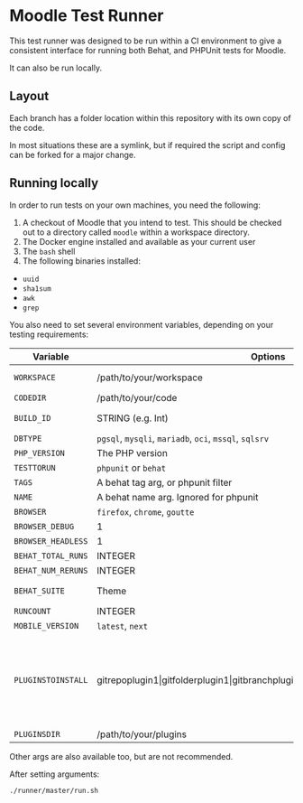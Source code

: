 # Moodle Test Runner

This test runner was designed to be run within a CI environment to give a consistent interface for running both Behat, and PHPUnit tests for Moodle.

It can also be run locally.

## Layout

Each branch has a folder location within this repository with its own copy
of the code.

In most situations these are a symlink, but if required the script and config can be forked for a major change.

## Running locally

In order to run tests on your own machines, you need the following:

1. A checkout of Moodle that you intend to test. This should be checked out to a directory called `moodle` within a workspace directory.
2. The Docker engine installed and available as your current user
3. The `bash` shell
4. The following binaries installed:
  * `uuid`
  * `sha1sum`
  * `awk`
  * `grep`

You also need to set several environment variables, depending on your testing requirements:

| Variable            | Options                                                 | Default             | Notes |
| --------            | -------                                                 | -------             | ----- |
| `WORKSPACE`         | /path/to/your/workspace                                 | EMPTY!!             | For local testing, there is a gitignore for a workspace directory in root of this repository. |
| `CODEDIR`           | /path/to/your/code                                      | $WORKSPACE/moodle   | The location of the Moodle checkout. |
| `BUILD_ID`          | STRING (e.g. Int)                                       | EMPTY!!             | Used to create a folder and store the output from your run. Recommend using an Integer. |
| `DBTYPE`            | `pgsql`, `mysqli`, `mariadb`, `oci`, `mssql`, `sqlsrv`  | `pgsql`             | The database to run. Note that `mssql` is only for PHP 5.6. |
| `PHP_VERSION`       | The PHP version                                         | `7.1`               | The PHP version to run. |
| `TESTTORUN`         | `phpunit` or `behat`                                    | `phpunit`           | Used to determine which test will be run. |
| `TAGS`              | A behat tag arg, or phpunit filter                      | Optional            | The tag argument to behat, or a valid argument to the phpunit `--filter`. |
| `NAME`              | A behat name arg. Ignored for phpunit                   | Optional            | The name argument to behat. It will be ignored for phpunit. |
| `BROWSER`           | `firefox`, `chrome`, `goutte`                           | `chrome`            | The browser to use for behat tests. |
| `BROWSER_DEBUG`     | 1                                                       | Empty               | Increase verbosity for browsers which support this |
| `BROWSER_HEADLESS`  | 1                                                       | Empty               | Run the browser in headless mode |
| `BEHAT_TOTAL_RUNS`  | INTEGER                                                 | 3                   | For behat, the number of parallel runs to perform. |
| `BEHAT_NUM_RERUNS`  | INTEGER                                                 | 1                   | For behat, the number reruns to perform for failed runs. 0 disables reruns. |
| `BEHAT_SUITE`       | Theme                                                   | Empty               | The theme to test with Behat. Valid options are `default` (meaning site default), `clean` and `more` for 3.6 downwards and `classic` for 3.7 upwards. |
| `RUNCOUNT`          | INTEGER                                                 | 1                   | Used to perform tests in a loop. Use with caution and always with tags. |
| `MOBILE_VERSION`    | `latest`, `next`                                        | Empty               | The Moodle app version to use when executing behat @app tests. |
| `PLUGINSTOINSTALL`  | gitrepoplugin1\|gitfolderplugin1\|gitbranchplugin1;gitrepoplugin2\|gitfolderplugin2         | Empty               | External plugins to install.<br/>The following information is needed for each plugin: gitrepo (mandatory), folder (mandatory) and branch (optional).<br/>The plugin fields should be separated by "\|" and each plugin should be separated using ";".<br/>Example: "https://github.com/moodlehq/moodle-local_mobile.git\|local/mobile\|MOODLE_37_STABLE;git@github.com:jleyva/moodle-block_configurablereports.git\|blocks/configurable_reports" |
| `PLUGINSDIR`        | /path/to/your/plugins                                   | $WORKSPACE/plugins  | The location of the plugins checkout. |

Other args are also available too, but are not recommended.

After setting arguments:

```
./runner/master/run.sh
```
